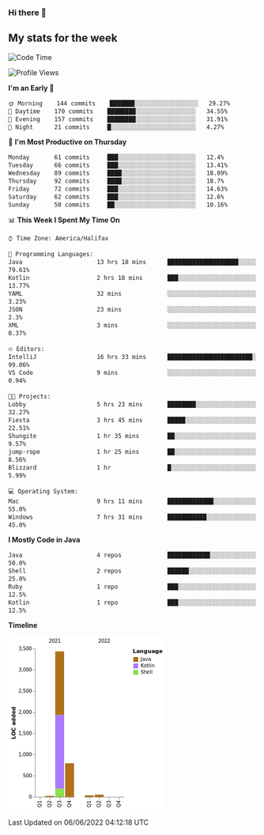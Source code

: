 ### Hi there 👋

## My stats for the week
<!--START_SECTION:waka-->
![Code Time](http://img.shields.io/badge/Code%20Time-243%20hrs%2032%20mins-blue)

![Profile Views](http://img.shields.io/badge/Profile%20Views-0-blue)

**I'm an Early 🐤** 

```text
🌞 Morning    144 commits    ███████░░░░░░░░░░░░░░░░░░   29.27% 
🌆 Daytime    170 commits    ████████░░░░░░░░░░░░░░░░░   34.55% 
🌃 Evening    157 commits    ████████░░░░░░░░░░░░░░░░░   31.91% 
🌙 Night      21 commits     █░░░░░░░░░░░░░░░░░░░░░░░░   4.27%

```
📅 **I'm Most Productive on Thursday** 

```text
Monday       61 commits     ███░░░░░░░░░░░░░░░░░░░░░░   12.4% 
Tuesday      66 commits     ███░░░░░░░░░░░░░░░░░░░░░░   13.41% 
Wednesday    89 commits     ████░░░░░░░░░░░░░░░░░░░░░   18.09% 
Thursday     92 commits     ████░░░░░░░░░░░░░░░░░░░░░   18.7% 
Friday       72 commits     ███░░░░░░░░░░░░░░░░░░░░░░   14.63% 
Saturday     62 commits     ███░░░░░░░░░░░░░░░░░░░░░░   12.6% 
Sunday       50 commits     ██░░░░░░░░░░░░░░░░░░░░░░░   10.16%

```


📊 **This Week I Spent My Time On** 

```text
⌚︎ Time Zone: America/Halifax

💬 Programming Languages: 
Java                     13 hrs 18 mins      ████████████████████░░░░░   79.61% 
Kotlin                   2 hrs 18 mins       ███░░░░░░░░░░░░░░░░░░░░░░   13.77% 
YAML                     32 mins             ░░░░░░░░░░░░░░░░░░░░░░░░░   3.23% 
JSON                     23 mins             ░░░░░░░░░░░░░░░░░░░░░░░░░   2.3% 
XML                      3 mins              ░░░░░░░░░░░░░░░░░░░░░░░░░   0.37%

🔥 Editors: 
IntelliJ                 16 hrs 33 mins      ████████████████████████░   99.06% 
VS Code                  9 mins              ░░░░░░░░░░░░░░░░░░░░░░░░░   0.94%

🐱‍💻 Projects: 
Lobby                    5 hrs 23 mins       ████████░░░░░░░░░░░░░░░░░   32.27% 
Fiesta                   3 hrs 45 mins       █████░░░░░░░░░░░░░░░░░░░░   22.51% 
Shungite                 1 hr 35 mins        ██░░░░░░░░░░░░░░░░░░░░░░░   9.57% 
jump-rope                1 hr 25 mins        ██░░░░░░░░░░░░░░░░░░░░░░░   8.56% 
Blizzard                 1 hr                █░░░░░░░░░░░░░░░░░░░░░░░░   5.99%

💻 Operating System: 
Mac                      9 hrs 11 mins       █████████████░░░░░░░░░░░░   55.0% 
Windows                  7 hrs 31 mins       ███████████░░░░░░░░░░░░░░   45.0%

```

**I Mostly Code in Java** 

```text
Java                     4 repos             ████████████░░░░░░░░░░░░░   50.0% 
Shell                    2 repos             ██████░░░░░░░░░░░░░░░░░░░   25.0% 
Ruby                     1 repo              ███░░░░░░░░░░░░░░░░░░░░░░   12.5% 
Kotlin                   1 repo              ███░░░░░░░░░░░░░░░░░░░░░░   12.5%

```


**Timeline**

![Chart not found](https://raw.githubusercontent.com/lyndseyy/lyndseyy/main/charts/bar_graph.png) 


 Last Updated on 06/06/2022 04:12:18 UTC
<!--END_SECTION:waka-->